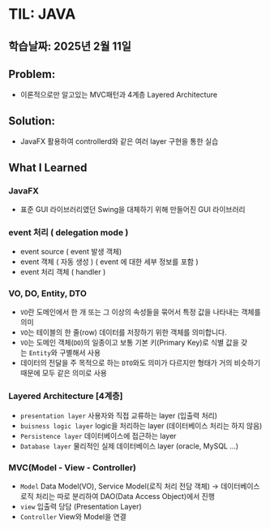 # TIL: JAVA
## 학습날짜: 2025년 2월 11일

## Problem:
- 이론적으로만 알고있는 MVC패턴과 4계층 Layered Architecture

## Solution:
- JavaFX 활용하여 controllerd와 같은 여러 layer 구현을 통한 실습

## What I Learned

### JavaFX
- 표준 GUI 라이브러리였던 Swing을 대체하기 위해 만들어진 GUI 라이브러리

### event 처리 ( delegation mode )
- event source ( event 발생 객체)
- event 객체 ( 자동 생성 ) ( event 에 대한 세부 정보를 포함 )
- event 처리 객체 ( handler )

### VO, DO, Entity, DTO
- `VO`란 도메인에서 한 개 또는 그 이상의 속성들을 묶어서 특정 값을 나타내는 객체를 의미
- `VO`는 테이블의 한 줄(row) 데이터를 저장하기 위한 객체를 의미합니다.
- `VO`는 도메인 객체(`DO`)의 일종이고 보통 기본 키(Primary Key)로 식별 값을 갖는 `Entity`와 구별해서 사용
- 데이터의 전달을 주 목적으로 하는 `DTO`와도 의미가  다르지만 형태가 거의 비슷하기 때문에 모두 같은 의미로 사용

### Layered Architecture [4계층]
- `presentation layer` 사용자와 직접 교류하는 layer (입출력 처리)
- `buisness logic layer` logic을 처리하는 layer (데이터베이스 처리는 하지 않음)
- `Persistence layer` 데이터베이스에 접근하는 layer
- `Database layer` 물리적인 실제 데이터베이스 layer (oracle, MySQL ...)

### MVC(Model - View - Controller)
- `Model` Data Model(VO), Service Model(로직 처리 전담 객체) -> 데이터베이스 로직 처리는 따로 분리하여 DAO(Data Access Object)에서 진행
- `view` 입출력 당담 (Presentation Layer)
- `Controller` View와 Model을 연결 

